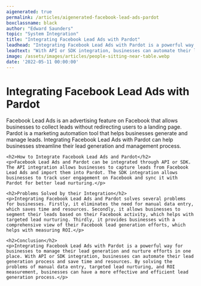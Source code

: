 ```yaml
---
aigenerated: true
permalink: /articles/aigenerated-facebook-lead-ads-pardot
boxclassname: black
author: "Edward Saunders"
topic: "System Integration"
title: "Integrating Facebook Lead Ads with Pardot"
leadhead: "Integrating Facebook Lead Ads with Pardot is a powerful way for businesses to manage their lead generation and nurture efforts in one place"
leadtext: "With API or SDK integration, businesses can automate their lead generation process and save time and resources. By solving the problems of manual data entry, targeted lead nurturing, and ROI measurement, businesses can have a more effective and efficient lead generation process."
image: /assets/images/articles/people-sitting-near-table.webp
date: '2022-05-11 00:00:00'
---
```

<div class="arttext">    <h1>Integrating Facebook Lead Ads with Pardot</h1>
    <p>Facebook Lead Ads is an advertising feature on Facebook that allows businesses to collect leads without redirecting users to a landing page. Pardot is a marketing automation tool that helps businesses generate and manage leads. Integrating Facebook Lead Ads with Pardot can help businesses streamline their lead generation and management process.</p>
    
    <h2>How to Integrate Facebook Lead Ads and Pardot</h2>
    <p>Facebook Lead Ads and Pardot can be integrated through API or SDK. The API integration allows businesses to capture leads from Facebook Lead Ads and import them into Pardot. The SDK integration allows businesses to track user engagement on Facebook and sync it with Pardot for better lead nurturing.</p>
    
    <h2>Problems Solved by their Integration</h2>
    <p>Integrating Facebook Lead Ads and Pardot solves several problems for businesses. Firstly, it eliminates the need for manual data entry, which saves time and resources. Secondly, it allows businesses to segment their leads based on their Facebook activity, which helps with targeted lead nurturing. Thirdly, it provides businesses with a comprehensive view of their Facebook lead generation efforts, which helps with measuring ROI.</p>
    
    <h2>Conclusion</h2>
    <p>Integrating Facebook Lead Ads with Pardot is a powerful way for businesses to manage their lead generation and nurture efforts in one place. With API or SDK integration, businesses can automate their lead generation process and save time and resources. By solving the problems of manual data entry, targeted lead nurturing, and ROI measurement, businesses can have a more effective and efficient lead generation process.</p>
</div>
